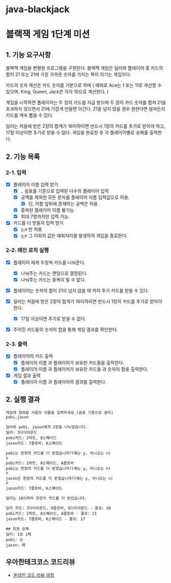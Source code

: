 # java-blackjack

# 블랙잭 게임 1단계 미션

## 1. 기능 요구사항

블랙잭 게임을 변형한 프로그램을 구현한다.
블랙잭 게임은 딜러와 플레이어 중 카드의 합이 21 또는 21에 가장 가까운 숫자를 가지는 쪽이 이기는 게임이다.

카드의 숫자 계산은 카드 숫자를 기본으로 하며
( 예외로 Ace는 1 또는 11로 계산할 수 있으며, King, Queen, Jack은 각각 10으로 계산한다. )

게임을 시작하면 플레이어는 두 장의 카드를 지급 받으며
두 장의 카드 숫자를 합쳐 21을 초과하지 않으면서 21에 가깝게 만들면 이긴다.
21을 넘지 않을 경우 원한다면 얼마든지 카드를 계속 뽑을 수 있다.

딜러는 처음에 받은 2장의 합계가 16이하이면 반드시 1장의 카드를 추가로 받아야 하고, 17점 이상이면 추가로 받을 수 없다.
게임을 완료한 후 각 플레이어별로 승패를 출력한다.

## 2. 기능 목록

### 2-1. 입력

- [x] 플레이어 이름 입력 받기
    - [x] `,` 쉼표를 기준으로 입력된 다수의 플레이어 입력
    - [x] 공백을 제외한 모든 문자를 플레이어 이름 입력값으로 허용.
        - [x] 단, 이름 앞뒤에 존재하는 공백은 허용.
    - [x] 중복된 플레이어 이름 불가능.
    - [x] 최대 7명까지만 입력 가능.
- [x] 카드를 더 받을지 입력 받기
    - [x] y,n 만 허용
    - [x] y,n 그 이외의 값은 예외처리를 발생하여 게임을 종료한다.

### 2-2. 메인 로직 실행

- [x] 플레이어 에게 두장씩 카드를 나눠준다.
    - [x] 나눠주는 카드는 랜덤으로 결정된다.
    - [x] 나눠주는 카드는 중복이 될 수 없다.

- [x] 플레이어는 숫자의 합이 21이 넘지 않을 때 까지 추가 카드를 받을 수 있다.

- [x] 딜러는 처음에 받은 2장의 합계가 16이하이면 반드시 1장의 카드를 추가로 받아야 한다.
    - [x] 17점 이상이면 추가로 받을 수 없다.

- [x] 주어진 카드들의 숫자의 합을 통해 게임 결과를 확인한다.

### 2-3. 출력

- [x] 플레이어의 카드 출력
    - [x] 플레이어 이름 과 플레이어가 보유한 카드들을 출력한다.
    - [x] 플레이어 이름 과 플레이어가 보유한 카드들 과 숫자의 합을 출력한다.
- [x] 게임 결과 출력
    - [x] 플레이어 이름 과 플레이어의 결과를 출력한다.

## 2. 실행 결과

```
게임에 참여할 사람의 이름을 입력하세요.(쉼표 기준으로 분리)
pobi,jason

딜러와 pobi, jason에게 2장을 나누었습니다.
딜러: 3다이아몬드
pobi카드: 2하트, 8스페이드
jason카드: 7클로버, K스페이드

pobi는 한장의 카드를 더 받겠습니까?(예는 y, 아니오는 n)
y
pobi카드: 2하트, 8스페이드, A클로버
pobi는 한장의 카드를 더 받겠습니까?(예는 y, 아니오는 n)
n
jason은 한장의 카드를 더 받겠습니까?(예는 y, 아니오는 n)
n
jason카드: 7클로버, K스페이드

딜러는 16이하라 한장의 카드를 더 받았습니다.

딜러 카드: 3다이아몬드, 9클로버, 8다이아몬드 - 결과: 20
pobi카드: 2하트, 8스페이드, A클로버 - 결과: 21
jason카드: 7클로버, K스페이드 - 결과: 17

## 최종 승패
딜러: 1승 1패
pobi: 승 
jason: 패
```

## 우아한테크코스 코드리뷰

- [온라인 코드 리뷰 과정](https://github.com/woowacourse/woowacourse-docs/blob/master/maincourse/README.md)

